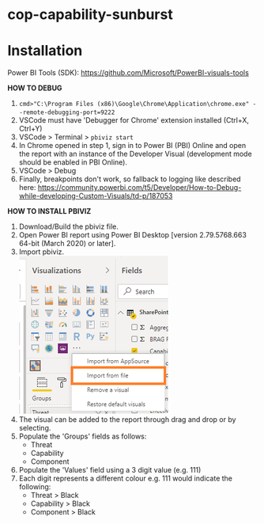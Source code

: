 # cop-capability-sunburst

# Installation

Power BI Tools (SDK):
https://github.com/Microsoft/PowerBI-visuals-tools

**HOW TO DEBUG**
1. `cmd>"C:\Program Files (x86)\Google\Chrome\Application\chrome.exe" --remote-debugging-port=9222`
2. VSCode must have 'Debugger for Chrome' extension installed (Ctrl+X, Ctrl+Y)
3. VSCode > Terminal > `pbiviz start`
4. In Chrome opened in step 1, sign in to Power BI (PBI) Online and open the report with an instance of the Developer Visual (development mode should be enabled in PBI Online).
5. VSCode > Debug
6. Finally, breakpoints don't work, so fallback to logging like described here:
https://community.powerbi.com/t5/Developer/How-to-Debug-while-developing-Custom-Visuals/td-p/187053

**HOW TO INSTALL PBIVIZ**
1. Download/Build the pbiviz file.
2. Open Power BI report using Power BI Desktop [version 2.79.5768.663 64-bit (March 2020) or later].
3. Import pbiviz.  
![Visual Import](images/importvisual.png)
4. The visual can be added to the report through drag and drop or by selecting.
5. Populate the 'Groups' fields as follows:
    - Threat
    - Capability
    - Component
6. Populate the 'Values' field using a 3 digit value (e.g. 111)
7. Each digit represents a different colour e.g. 111 would indicate the following:
    - Threat > Black
    - Capability > Black
    - Component > Black